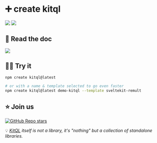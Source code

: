 # ➕ create kitql

[![](https://img.shields.io/npm/v/create-kitql?color=&logo=npm)](https://www.npmjs.com/package/create-kitql)
[![](https://img.shields.io/npm/dm/create-kitql?&logo=npm)](https://www.npmjs.com/package/create-kitql)

## 📖 Read the doc

[![](https://img.shields.io/badge/Documentation%20of-create%20kitql-FF3E00.svg?style=flat&logo=stackblitz&logoColor=FF3E00)](https://kitql.dev/docs/create)

## 🧑‍💻 Try it

```bash
npm create kitql@latest

# or with a name & template selected to go even faster
npm create kitql@latest demo-kitql --template sveltekit-remult
```

## ⭐️ Join us

[![GitHub Repo stars](https://img.shields.io/github/stars/jycouet/kitql?logo=github&label=KitQL&color=#4ACC31)](https://github.com/jycouet/kitql)

💡 _[KitQL](https://www.kitql.dev/docs) itself is not a library, it's "nothing" but a collection of
standalone libraries._
